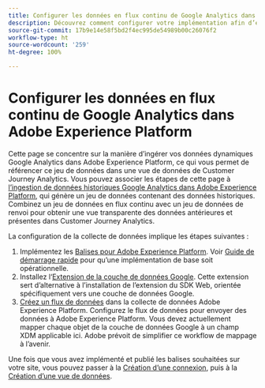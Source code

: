 ```yaml
---
title: Configurer les données en flux continu de Google Analytics dans Adobe Experience Platform
description: Découvrez comment configurer votre implémentation afin d’envoyer une couche de données Google dans Adobe Experience Platform.
source-git-commit: 17b9e14e58f5bd2f4ec995de54989b00c26076f2
workflow-type: ht
source-wordcount: '259'
ht-degree: 100%

---
```


# Configurer les données en flux continu de Google Analytics dans Adobe Experience Platform

Cette page se concentre sur la manière d’ingérer vos données dynamiques Google Analytics dans Adobe Experience Platform, ce qui vous permet de référencer ce jeu de données dans une vue de données de Customer Journey Analytics. Vous pouvez associer les étapes de cette page à [l’ingestion de données historiques Google Analytics dans Adobe Experience Platform](backfill.md), qui génère un jeu de données contenant des données historiques. Combinez un jeu de données en flux continu avec un jeu de données de renvoi pour obtenir une vue transparente des données antérieures et présentes dans Customer Journey Analytics.

La configuration de la collecte de données implique les étapes suivantes :

1. Implémentez les [Balises pour Adobe Experience Platform](https://experienceleague.adobe.com/docs/experience-platform/tags/home.html?lang=fr). Voir [Guide de démarrage rapide](https://experienceleague.adobe.com/docs/experience-platform/tags/get-started/quick-start.html) pour qu’une implémentation de base soit opérationnelle.
1. Installez l‘[Extension de la couche de données Google](https://experienceleague.adobe.com/docs/experience-platform/tags/extensions/adobe/google-data-layer/overview.html). Cette extension sert d’alternative à l’installation de l’extension du SDK Web, orientée spécifiquement vers une couche de données Google.
1. [Créez un flux de données](https://experienceleague.adobe.com/docs/experience-platform/edge/datastreams/overview.html) dans la collecte de données Adobe Experience Platform. Configurez le flux de données pour envoyer des données à Adobe Experience Platform. Vous devez actuellement mapper chaque objet de la couche de données Google à un champ XDM applicable ici. Adobe prévoit de simplifier ce workflow de mappage à l’avenir.

Une fois que vous avez implémenté et publié les balises souhaitées sur votre site, vous pouvez passer à la [Création d’une connexion](/help/connections/create-connection.md), puis à la [Création d’une vue de données](/help/data-views/create-dataview.md).
